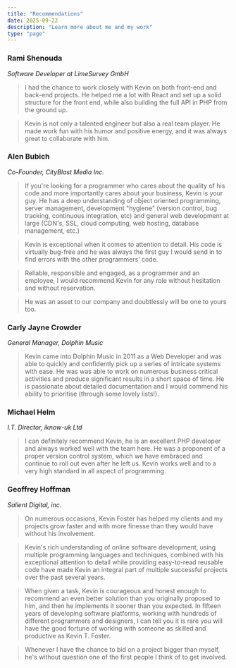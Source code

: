 ```yaml
---
title: "Recommendations"
date: 2025-09-22
description: "Learn more about me and my work"
type: "page"
---
```


### Rami Shenouda
*Software Developer at LimeSurvey GmbH*
>I had the chance to work closely with Kevin on both front-end and back-end projects. He helped me a lot with React and set up a solid structure for the front end, while also building the full API in PHP from the ground up.

>Kevin is not only a talented engineer but also a real team player. He made work fun with his humor and positive energy, and it was always great to collaborate with him.


### Alen Bubich
*Co-Founder, CityBlast Media Inc.*
> If you're looking for a programmer who cares about the quality of his code and more importantly cares about your business, Kevin is your guy. He has a deep understanding of object oriented programming, server management, development "hygiene" (version control, bug tracking, continuous integration, etc) and general web development at large (CDN's, SSL, cloud computing, web hosting, database management, etc.)

> Kevin is exceptional when it comes to attention to detail. His code is virtually bug-free and he was always the first guy I would send in to find errors with the other programmers’ code.

> Reliable, responsible and engaged, as a programmer and an employee, I would recommend Kevin for any role without hesitation and without reservation.

> He was an asset to our company and doubtlessly will be one to yours too.


### Carly Jayne Crowder
*General Manager, Dolphin Music*
> Kevin came into Dolphin Music in 2011 as a Web Developer and was able to quickly and confidently pick up a series of intricate systems with ease. He was was able to work on numerous business critical activities and produce significant results in a short space of time. He is passionate about detailed documentation and I would commend his ability to prioritise (through some lovely lists!).

### Michael Helm
*I.T. Director, iknow-uk Ltd*
> I can definitely recommend Kevin, he is an excellent PHP developer and always worked well with the team here. He was a proponent of a proper version control system, which we have embraced and continue to roll out even after he left us. Kevin works well and to a very high standard in all aspect of programming.

### Geoffrey Hoffman
*Salient Digital, inc.*
> On numerous occasions, Kevin Foster has helped my clients and my projects grow faster and with more finesse than they would have without his involvement.

> Kevin's rich understanding of online software development, using multiple programming languages and techniques, combined with his exceptional attention to detail while providing easy-to-read reusable code have made Kevin an integral part of multiple successful projects over the past several years.

> When given a task, Kevin is courageous and honest enough to recommend an even better solution than you originally proposed to him, and then he implements it sooner than you expected. In fifteen years of developing software platforms, working with hundreds of different programmers and designers, I can tell you it is rare you will have the good fortune of working with someone as skilled and productive as Kevin T. Foster.

> Whenever I have the chance to bid on a project bigger than myself, he's without question one of the first people I think of to get involved.